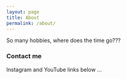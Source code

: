 ```yaml
---
layout: page
title: About
permalink: /about/
---
```


So many hobbies, where does the time go???

### Contact me

Instagram and YouTube links below ...